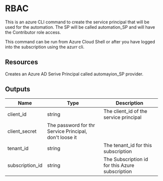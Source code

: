 # RBAC

This is an azure CLI command to create the service principal that will be used for the
automation.  The SP will be called automation_SP and will have the Contributor role access.

This command can be run from Azure Cloud Shell or after you have logged into the subscription using
the azurr cli.

## Resources

Creates an Azure AD Serive Principal called automayion_SP 
provider.

## Outputs

| Name | Type | Description |
| ---- | ---- | ----------- |
| client_id | string | The client_id of the service principal |
| client_secret | The password for thr Service Principal, don't loose it |
| tenant_id| string | The tenant_id for this subscription |
| subscription_id | string | The Subscription id for this Azure subscription |
